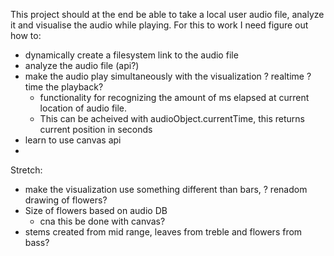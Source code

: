  This project should at the end be able to take a local user audio file, analyze it and visualise the audio while playing.
 For this to work I need figure out how to:
 - dynamically create a filesystem link to the audio file
 - analyze the audio file (api?)
 - make the audio play simultaneously with the visualization ? realtime ? time the playback?
    - functionality for recognizing the amount of ms elapsed at current location of audio file.
    - This can be acheived with audioObject.currentTime, this returns current position in seconds
 - learn to use canvas api
 - 

Stretch:
- make the visualization use something different than bars, ? renadom drawing of flowers?
-   Size of flowers based on audio DB
    - cna this be done with canvas?
-   stems created from mid range, leaves from treble and flowers from bass?